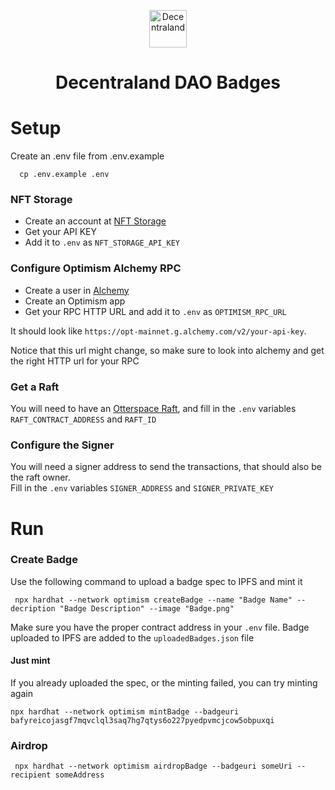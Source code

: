 <p align="center">
    <img alt="Decentraland" src="https://decentraland.org/images/logo.png" width="60" />
</p>

<h1 align="center">
  Decentraland DAO Badges
</h1>

# Setup

Create an .env file from .env.example

```shell
  cp .env.example .env
```

### NFT Storage

- Create an account at [NFT Storage](https://nft.storage/)
- Get your API KEY
- Add it to `.env` as `NFT_STORAGE_API_KEY`

### Configure Optimism Alchemy RPC
- Create a user in [Alchemy](https://www.alchemy.com/)
- Create an Optimism app
- Get your RPC HTTP URL and add it to `.env` as `OPTIMISM_RPC_URL` 

It should look like `https://opt-mainnet.g.alchemy.com/v2/your-api-key`.

Notice that this url might change, so make sure to look into alchemy and get the right HTTP url for your RPC

### Get a Raft

You will need to have an [Otterspace Raft](https://www.otterspace.xyz/), and fill in the `.env` variables 
`RAFT_CONTRACT_ADDRESS` and `RAFT_ID`

### Configure the Signer

You will need a signer address to send the transactions, that should also be the raft owner.  
Fill in the `.env` variables `SIGNER_ADDRESS` and `SIGNER_PRIVATE_KEY`

# Run

### Create Badge

Use the following command to upload a badge spec to IPFS and mint it

```shell
 npx hardhat --network optimism createBadge --name "Badge Name" --decription "Badge Description" --image "Badge.png"
```

Make sure you have the proper contract address in your `.env` file.
Badge uploaded to IPFS are added to the `uploadedBadges.json` file

#### Just mint

If you already uploaded the spec, or the minting failed, you can try minting again

```shell
npx hardhat --network optimism mintBadge --badgeuri bafyreicojasgf7mqvclql3saq7hg7qtys6o227pyedpvmcjcow5obpuxqi
```

### Airdrop

```shell
 npx hardhat --network optimism airdropBadge --badgeuri someUri --recipient someAddress
```
